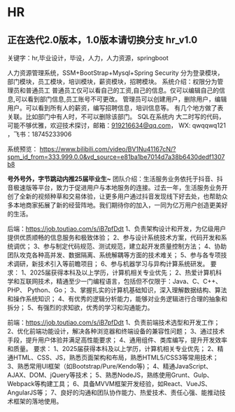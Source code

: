 
# HR
## 正在迭代2.0版本，1.0版本请切换分支 hr_v1.0
关键字：hr,毕业设计，毕设，人力，人力资源，springboot



人力资源管理系统，SSM+BootStrap+Mysql+Spring Security
分为登录模块，部门模块，员工模块，培训模块，薪资模块，招聘模块。
  系统介绍：权限分为管理员和普通员工
                    普通员工仅可以看自己的工资,自己的信息。仅可以编辑自己的信息,可以看到部门信息,员工账号不可更改。
                    管理员可以创建用户，删除用户，编辑用户。可以看到所有人的薪资，编写招聘信息，培训信息等。
          有几个地方做了表关联。比如部门中有人时，不可以删除该部门。
SQL在系统内
大二时写的代码，可能不够优雅，欢迎技术探讨，邮箱：919216634@qq.com， WX: qwqqwq121 ，飞书：18745233906

系统预览： https://www.bilibili.com/video/BV1Nu41167cN/?spm_id_from=333.999.0.0&vd_source=e81ba1be7014d7a38b6430dedf1307b8

**号外号外，字节跳动内推25届毕业生~**
团队介绍：生活服务业务依托于抖音、抖音极速版等平台，致力于促进用户与本地服务的连接。过去一年，生活服务业务开创了全新的视频种草和交易体验，让更多用户通过抖音发现线下好去处，也帮助众多本地商家拓展了新的经营阵地。我们期待你的加入，一同为亿万用户创造更美好的生活。

后端：https://job.toutiao.com/s/iB7pfDdt
1、负责架构设计和开发，为亿级用户提供优质顺畅的信息服务和极致体验；
2、参与设计系统技术方案，代码开发和系统调优；
3、参与制定代码规范、测试规范，建立起开发质量控制方法；
4、协助团队攻克各种高并发、数据隔离、系统解耦等方面的技术难关；
5、参与各专项技术调研，新技术引入等前瞻项目；
6、参与机器学习与异构计算系统研发。
要求：
1、2025届获得本科及以上学历，计算机相关专业优先；
2、热爱计算机科学和互联网技术，精通至少一门编程语言，包括但不仅限于：Java、C、C++、PHP、 Python、Go；
3、掌握扎实的计算机基础知识，深入理解数据结构、算法和操作系统知识；
4、有优秀的逻辑分析能力，能够对业务逻辑进行合理的抽象和拆分；
5、有强烈的求知欲，优秀的学习和沟通能力。

前端：https://job.toutiao.com/s/iB7pfDdt
1、负责前端技术选型和开发工作；
2、优化前端功能设计，解决各种浏览器和终端设备的兼容性问题；
3、通过技术手段，提升用户体验并满足高性能要求；
4、通用组件、类库编写，提升开发效率和质量。
要求：
1、2025届获得本科及以上学历，计算机相关专业优先；
2、精通HTML、CSS、JS，熟悉页面架构和布局，熟悉HTML5/CSS3等常用技术；
3、熟悉常用UI框架（如Bootstrap/Pure/Kendo等)；
4、精通JavaScript、AJAX、DOM、jQuery等技术；
5、熟悉NodeJS，熟练使用Grunt、Gulp、Webpack等构建工具；
6、具备MVVM框架开发经验，如React、VueJS、AngularJS等；
7、良好的沟通和团队协作能力、热爱技术、责任心强、能推动技术框架的落地使用。

